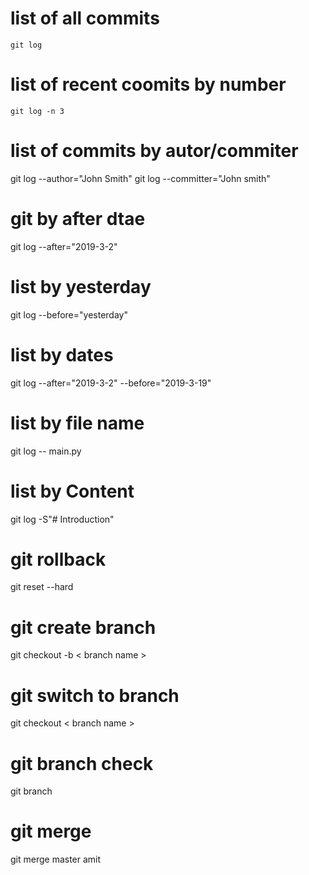# list of all commits
    git log

# list of recent coomits by number
    git log -n 3

# list of commits by autor/commiter
   git log --author="John Smith"
   git log --committer="John smith"

# git by after dtae

  git log --after="2019-3-2"

# list by yesterday

  git log --before="yesterday"

# list by dates

  git log --after="2019-3-2" --before="2019-3-19"

# list by file name
  
  git log -- main.py

# list by Content

git log -S"# Introduction"


# git rollback 

git reset --hard <Commit id>


# git create branch

  git checkout -b < branch name >

# git switch to branch
  
  git checkout < branch name >

# git branch check

  git branch


# git merge
  
 git merge master amit
